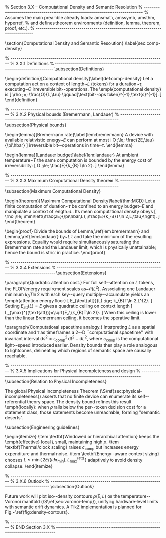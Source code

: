 % Section 3.X – Computational Density and Semantic Resolution
% -----------------------------------------------------------------------------
% Assumes the main preamble already loads: amsmath, amssymb, amsthm, hyperref,
% and defines theorem environments (definition, lemma, theorem, proof, etc.).
% -----------------------------------------------------------------------------

\section{Computational Density and Semantic Resolution}
\label{sec:comp-density}

% -----------------------------------------------------------------------------
% 3.X.1  Definitions
% -----------------------------------------------------------------------------
\subsection{Definitions}

\begin{definition}[Computational density]\label{def:comp-density}
Let a computation act on a context of length~$L$ (tokens) for a duration~$\tau$,
executing~$O$ irreversible bit--operations.  The \emph{computational density} is
\[
  \rho \;=\; \frac{O}{L\,\tau}
  \qquad[\text{bit--ops token}^{-1}\,\text{s}^{-1}].
\]
\end{definition}

% -----------------------------------------------------------------------------
% 3.X.2  Physical bounds (Bremermann, Landauer)
% -----------------------------------------------------------------------------
\subsection{Physical bounds}

\begin{lemma}[Bremermann rate]\label{lem:bremermann}
A device with available relativistic energy~$E$ can perform at most
\[
  O \;\le\; \frac{2E\,\tau}{\pi\hbar}
\]
irreversible bit--operations in time~$\tau$.
\end{lemma}

\begin{lemma}[Landauer budget]\label{lem:landauer}
At ambient temperature~$T$ the same computation is bounded by the energy cost of
irreversibility:
\[
  O \;\le\; \frac{E}{k_{B}T\ln 2}.
\]
\end{lemma}

% -----------------------------------------------------------------------------
% 3.X.3  Maximum Computational Density theorem
% -----------------------------------------------------------------------------
\subsection{Maximum Computational Density}

\begin{theorem}[Maximum Computational Density]\label{thm:MCD}
Let a finite computation of duration~$\tau$ be confined to an energy budget~$E$
and manipulate a context of length~$L$.  Its mean computational density obeys
\[
  \rho \;\le\; \min\!\left(\frac{2E}{\pi\hbar\,L},\;\frac{E}{k_{B}T\ln 2\,L\,\tau}\right).
\]
\end{theorem}

\begin{proof}
Divide the bounds of Lemma\,\ref{lem:bremermann} and
Lemma\,\ref{lem:landauer} by~$L\,\tau$ and take the minimum of the resulting
expressions.  Equality would require simultaneously saturating the Bremermann
rate and the Landauer limit, which is physically unattainable; hence the bound
is strict in practice.
\end{proof}

% -----------------------------------------------------------------------------
% 3.X.4  Extensions
% -----------------------------------------------------------------------------
\subsection{Extensions}

\paragraph{Quadratic attention cost.}  For full self--attention on $L$ tokens,
the FLOP/energy requirement scales as~$\mathcal{O}(L^{2})$.  Associating one
Landauer minimum $k_{B}T\ln 2$ with each key--query multiply--accumulate yields
an \emph{attention energy floor}
\[
  E_{\text{att}}(L) \;\ge\; k_{B}T\ln 2\,L^{2}.
\]
Setting $E_{\text{att}}(L)=E$ gives a quadratic ceiling on context length
\[
  L_{\max}^{(\text{att})}=\sqrt{E\,/\,(k_{B}T\ln 2)}.
\]
When this ceiling is lower than the linear Bremermann ceiling, it becomes the
operative limit.

\paragraph{Computational spacetime analogy.}  Interpreting $L$ as a spatial
coordinate and $\tau$ as time frames a 2--D ``computational spacetime'' with
invariant interval $\mathrm{d}s^{2}=c_{\text{comp}}^{2}\,\mathrm{d}t^{2}-\mathrm{d}L^{2}$, where $c_{\text{comp}}$ is the computational
light--speed introduced earlier.  Density bounds then play a role analogous to
lightcones, delineating which regions of semantic space are causally
reachable.

% -----------------------------------------------------------------------------
% 3.X.5  Implications for Physical Incompleteness and design
% -----------------------------------------------------------------------------
\subsection{Relation to Physical Incompleteness}

The global Physical Incompleteness Theorem (\S\ref{sec:physical-incompleteness}) asserts that no finite device can enumerate its self--referential theory space.
The density bound refines this result \emph{locally}: when $\rho$ falls below
the per--token decision cost for a statement class, those statements become
unreachable, forming "semantic deserts".

\subsection{Engineering guidelines}

\begin{itemize}
  \item \textbf{Windowed or hierarchical attention} keeps the \emph{effective}
  local $L$ small, maintaining high $\rho$.
  \item \textbf{Thermal/clock scaling} raises $c_{\text{comp}}$ but increases
  energy expenditure and thermal noise.
  \item \textbf{Energy--aware context sizing} chooses
  $L\le\min(\,2E/(\pi\hbar r_{\min}), L_{\max}^{(\text{att})}\,)$ adaptively to
  avoid density collapse.
\end{itemize}

% -----------------------------------------------------------------------------
% 3.X.6  Outlook
% -----------------------------------------------------------------------------
\subsection{Outlook}

Future work will plot iso--density contours $\rho(E,L)$ on the temperature--Voronoi
manifold (\S\ref{sec:voronoi-temp}), unifying hardware‐level limits with
semantic drift dynamics.  A TikZ implementation is planned for
Fig.~\ref{fig:density-contours}.

% -----------------------------------------------------------------------------
% END Section 3.X
% -----------------------------------------------------------------------------
